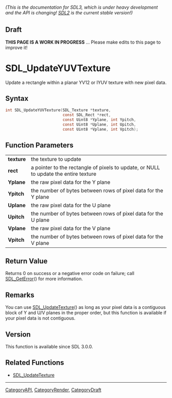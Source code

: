 ###### (This is the documentation for SDL3, which is under heavy development and the API is changing! [SDL2](https://wiki.libsdl.org/SDL2/) is the current stable version!)

## Draft

**THIS PAGE IS A WORK IN PROGRESS** ... Please make edits to this page to improve it!



<!-- #*^*^*^*^*See https://wiki.libsdl.org/SGFunctions for details on editing this page*^*^*^*^* -->
# SDL_UpdateYUVTexture

Update a rectangle within a planar YV12 or IYUV texture with new pixel data.

## Syntax

```c
int SDL_UpdateYUVTexture(SDL_Texture *texture,
                         const SDL_Rect *rect,
                         const Uint8 *Yplane, int Ypitch,
                         const Uint8 *Uplane, int Upitch,
                         const Uint8 *Vplane, int Vpitch);

```

## Function Parameters

|                 |                                                                                      |
| --------------- | ------------------------------------------------------------------------------------ |
| **texture**     | the texture to update                                                                |
| **rect**        | a pointer to the rectangle of pixels to update, or NULL to update the entire texture |
| **Yplane**      | the raw pixel data for the Y plane                                                   |
| **Ypitch**      | the number of bytes between rows of pixel data for the Y plane                       |
| **Uplane**      | the raw pixel data for the U plane                                                   |
| **Upitch**      | the number of bytes between rows of pixel data for the U plane                       |
| **Vplane**      | the raw pixel data for the V plane                                                   |
| **Vpitch**      | the number of bytes between rows of pixel data for the V plane                       |

## Return Value

Returns 0 on success or a negative error code on failure; call
[SDL_GetError](SDL_GetError.md)() for more information.

## Remarks

You can use [SDL_UpdateTexture](SDL_UpdateTexture.md)() as long as your pixel
data is a contiguous block of Y and U/V planes in the proper order, but
this function is available if your pixel data is not contiguous.

## Version

This function is available since SDL 3.0.0.

## Related Functions

* [SDL_UpdateTexture](SDL_UpdateTexture.md)

----
[CategoryAPI](CategoryAPI.md), [CategoryRender](CategoryRender.md), [CategoryDraft](CategoryDraft.md)
<!-- #See the Style Guide for instructions on editing the footer. -->
